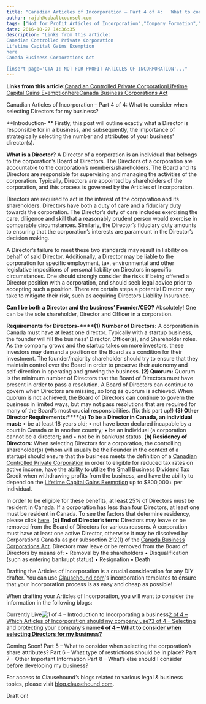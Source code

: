 ```yaml
---
title: "Canadian Articles of Incorporation – Part 4 of 4:   What to consider when selecting Directors for my business?"
author: rajah@cobaltcounsel.com
tags: ["Not for Profit Articles of Incorporation","Company Formation","Rajah","Articles of Incorporation","Canada (ON)","Canada (General)"]
date: 2016-10-27 14:36:35
description: "Links from this article:
Canadian Controlled Private Corporation
Lifetime Capital Gains Exemption
here
Canada Business Corporations Act

[insert page='CTA 1: NOT FOR PROFIT ARTICLES OF INCORPORATION'..."
---
```


**Links from this article:**[Canadian Controlled Private Corporation](http://www.cra-arc.gc.ca/E/pub/tp/it458r2/it458r2-e.pdf)[Lifetime Capital Gains Exemption](http://www.cra-arc.gc.ca/tx/ndvdls/tpcs/ncm-tx/rtrn/cmpltng/ddctns/lns248-260/254/menu-eng.html)[here](http://www.cra-arc.gc.ca/tx/nnrsdnts/ndvdls/nnrs-eng.html#rsdncstts)[Canada Business Corporations Act](http://laws-lois.justice.gc.ca/eng/acts/c-44/FullText.html)

Canadian Articles of Incorporation – Part 4 of 4:
What to consider when selecting Directors for my business?

**Introduction- **
Firstly, this post will outline exactly what a Director is responsible for in a business, and subsequently, the importance of strategically selecting the number and attributes of your business’ director(s).

**What is a Director?**
A Director of a corporation is an individual that belongs to the corporation’s Board of Directors. The Directors of a corporation are accountable to the corporation’s members/shareholders. The Board and its Directors are responsible for supervising and managing the activities of the corporation. Typically, Directors are appointed by shareholders of the corporation, and this process is governed by the Articles of Incorporation.

Directors are required to act in the interest of the corporation and its shareholders. Directors have both a duty of care and a fiduciary duty towards the corporation. The Director’s duty of care includes exercising the care, diligence and skill that a reasonably prudent person would exercise in comparable circumstances. Similarly, the Director’s fiduciary duty amounts to ensuring that the corporation’s interests are paramount in the Director’s decision making.

A Director’s failure to meet these two standards may result in liability on behalf of said Director. Additionally, a Director may be liable to the corporation for specific employment, tax, environmental and other legislative impositions of personal liability on Directors in specific circumstances. One should strongly consider the risks if being offered a Director position with a corporation, and should seek legal advice prior to accepting such a position. There are certain steps a potential Director may take to mitigate their risk, such as acquiring Directors Liability Insurance.

**Can I be both a Director and the business’ Founder/CEO?**
Absolutely! One can be the sole shareholder, Director and Officer in a corporation.

**Requirements for Directors-****(1) Number of Directors:**
A corporation in Canada must have at least one director. Typically with a startup business, the founder will fill the business’ Director, Officer(s), and Shareholder roles. As the company grows and the startup takes on more investors, these investors may demand a position on the Board as a condition for their investment. The founder/majority shareholder should try to ensure that they maintain control over the Board in order to preserve their autonomy and self-direction in operating and growing the business.
**(2) Quorum:**
Quorum is the minimum number of Directors that the Board of Directors must have present in order to pass a resolution. A Board of Directors can continue to govern when Directors are missing, so long as quorum is achieved. When quorum is not achieved, the Board of Directors can continue to govern the business in limited ways, but may not pass resolutions that are required for many of the Board’s most crucial responsibilities. (fix this part up!)
**(3) Other Director Requirements:****(a) To be a Director in Canada, an individual must:**
• be at least 18 years old;
• not have been declared incapable by a court in Canada or in another country; • be an individual (a corporation cannot be a director); and
• not be in bankrupt status.
**(b) Residency of Directors:**
When selecting Directors for a corporation, the controlling shareholder(s) (whom will usually be the Founder in the context of a startup) should ensure that the business meets the definition of a [Canadian Controlled Private Corporation](http://www.cra-arc.gc.ca/E/pub/tp/it458r2/it458r2-e.pdf) in order to eligible for reduced tax rates on active income, have the ability to utilize the Small Business Dividend Tax Credit when withdrawing profits from the business, and have the ability to depend on the [Lifetime Capital Gains Exemption](http://www.cra-arc.gc.ca/tx/ndvdls/tpcs/ncm-tx/rtrn/cmpltng/ddctns/lns248-260/254/menu-eng.html) up to $800,000+ per individual.

In order to be eligible for these benefits, at least 25% of Directors must be resident in Canada. If a corporation has less than four Directors, at least one must be resident in Canada. To see the factors that determine residency, please click [here](http://www.cra-arc.gc.ca/tx/nnrsdnts/ndvdls/nnrs-eng.html#rsdncstts).
**(c) End of Director’s term:**
Directors may leave or be removed from the Board of Directors for various reasons. A corporation must have at least one active Director, otherwise it may be dissolved by Corporations Canada as per subsection 212(1) of the [Canada Business Corporations Act](http://laws-lois.justice.gc.ca/eng/acts/c-44/FullText.html). Directors may leave or be removed from the Board of Directors by means of:
• Removal by the shareholders
• Disqualification (such as entering bankrupt status)
• Resignation
• Death

 

Drafting the Articles of Incorporation is a crucial consideration for any DIY drafter. You can use [Clausehound.com](http://clausehound.com)'s incorporation templates to ensure that your incorporation process is as easy and cheap as possible!

 

When drafting your Articles of Incorporation, you will want to consider the information in the following blogs:

Currently Live![1 of 4 – Introduction to Incorporating a business](http://blog.clausehound.com/canadian-articles-of-incorporation-part-1-of-8-introduction-to-incorporation-2)[2 of 4 – Which Articles of Incorporation should my company use?](http://blog.clausehound.com/canadian-articles-of-incorporation-part-2-of-8-which-articles-of-incorporation-should-my-company-use-2)[3 of 4 – Selecting and protecting your company’s name](http://blog.clausehound.com/canadian-articles-of-incorporation-part-3-of-8-selecting-and-protecting-your-corporations-name-2)**[4 of 4 – What to consider when selecting Directors for my business?](http://blog.clausehound.com/canadian-articles-of-incorporation-part-4-of-8-what-to-consider-when-selecting-directors-for-my-business)**

Coming Soon!
Part 5 – What to consider when selecting the corporation’s share attributes?
Part 6  – What type of restrictions should be in place?
Part 7 – Other Important Information
Part 8 – What’s else should I consider before developing my business?

For access to Clausehound’s blogs related to various legal & business topics, please visit [blog.clausehound.com](http://blog.clausehound.com/).

Draft on!